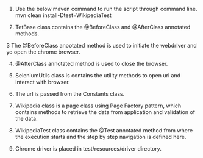 
1. Use the below maven command to run the script through command line.
   mvn clean install-Dtest=WikipediaTest
   
2. TetBase class contains the @BeforeClass and @AfterClass annotated methods.

3 The @BeforeClass anootated method is used to initiate the webdriver and yo open the chrome browser.

4. @AfterClass annotated method is used to close the browser.

5. SeleniumUtils class is contains the utility methods to open url and interact with browser.

6. The url is passed from the Constants class.

7. Wikipedia class is a page class using Page Factory pattern, which contains methods to retrieve the data from application and validation of the data.

8. WikipediaTest class contains the @Test annotated method from where the execution starts and the step by step navigation is defined here.
   
9. Chrome driver is placed in test/resources/driver directory.
   
   
   
   
   
   

